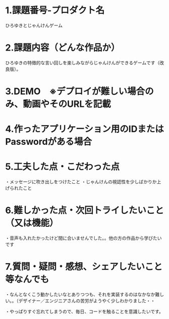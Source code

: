 # 1.課題番号-プロダクト名
ひろゆきとじゃんけんゲーム
# 2.課題内容（どんな作品か）
ひろゆきの特徴的な言い回しを楽しみながらじゃんけんができるゲームです（改良版）。
# 3.DEMO　※デプロイが難しい場合のみ、動画やそのURLを記載
# 4.作ったアプリケーション用のIDまたはPasswordがある場合
# 5.工夫した点・こだわった点
・メッセージに吹き出しをつけたこと
・じゃんけんの視認性を少しばかりか上げられたこと
# 6.難しかった点・次回トライしたいこと（又は機能）
・音声も入れたかったけど間に合いませんでした。。他の方の作品から学びたいです
# 7.質問・疑問・感想、シェアしたいこと等なんでも
・なんとなくこう動かしたいなとありつつも、それを実装するのはなかなか難しい。。（デザイナー／エンジニアさんの苦労がようやく少しわかりました・・

・やっぱりすぐ忘れてしまうので、毎日、コードを触ることを意識したいです。
